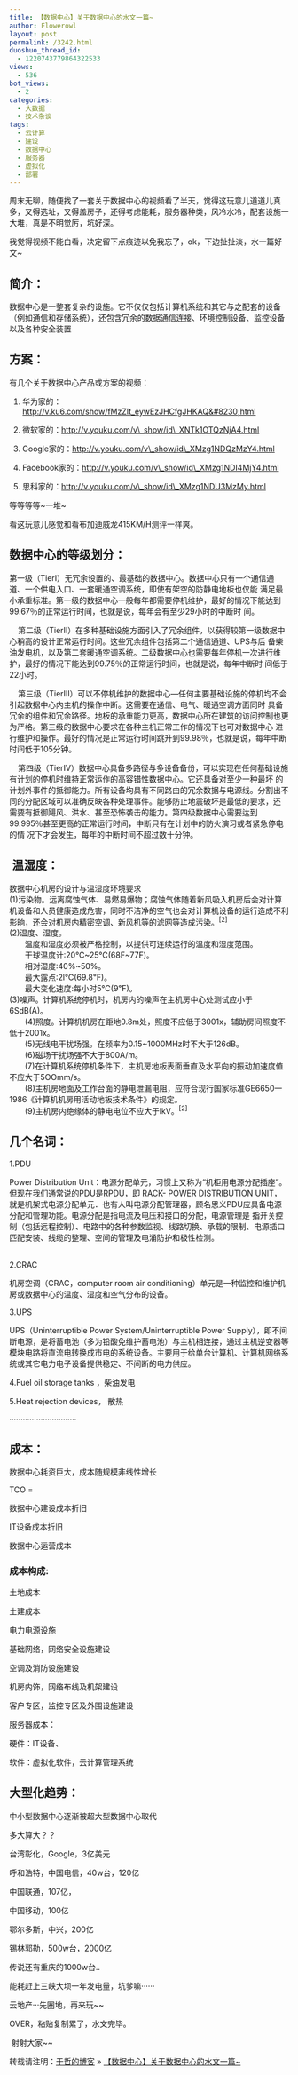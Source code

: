 ```yaml
---
title: 【数据中心】关于数据中心的水文一篇~
author: Flowerowl
layout: post
permalink: /3242.html
duoshuo_thread_id:
  - 1220743779864322533
views:
  - 536
bot_views:
  - 2
categories:
  - 大数据
  - 技术杂谈
tags:
  - 云计算
  - 建设
  - 数据中心
  - 服务器
  - 虚拟化
  - 部署
---
```

周末无聊，随便找了一套关于数据中心的视频看了半天，觉得这玩意儿道道儿真多，又得选址，又得盖房子，还得考虑能耗，服务器种类，风冷水冷，配套设施一大堆，真是不明觉厉，坑好深。

我觉得视频不能白看，决定留下点痕迹以免我忘了，ok，下边扯扯淡，水一篇好文~

## 简介：

数据中心是一整套复杂的设施。它不仅仅包括计算机系统和其它与之配套的设备（例如通信和存储系统），还包含冗余的数据通信连接、环境控制设备、监控设备以及各种安全装置

## 方案：

有几个关于数据中心产品或方案的视频：

1. 华为家的：http://v.ku6.com/show/fMzZlt_eywEzJHCfgJHKAQ&#8230;html

2. 微软家的：http://v.youku.com/v\_show/id\_XNTk1OTQzNjA4.html

3. Google家的：http://v.youku.com/v\_show/id\_XMzg1NDQzMzY4.html

4. Facebook家的：http://v.youku.com/v\_show/id\_XMzg1NDI4MjY4.html

5. 思科家的：http://v.youku.com/v\_show/id\_XMzg1NDU3MzMy.html

等等等等~一堆~

看这玩意儿感觉和看布加迪威龙415KM/H测评一样爽。

## 数据中心的等级划分：

第一级（TierI）无冗余设置的、最基础的数据中心。数据中心只有一个通信通道、一个供电入口、一套暖通空调系统，即使有架空的防静电地板也仅能 满足最小承重标准。第一级的数据中心一般每年都需要停机维护，最好的情况下能达到99.67％的正常运行时间，也就是说，每年会有至少29小时的中断时 间。

    第二级（TierII）在多种基础设施方面引入了冗余组件，以获得较第一级数据中心稍高的设计正常运行时间。这些冗余组件包括第二个通信通道、UPS与后 备柴油发电机，以及第二套暖通空调系统。二级数据中心也需要每年停机一次进行维护，最好的情况下能达到99.75％的正常运行时间，也就是说，每年中断时 间低于22小时。

    第三级（TierIII）可以不停机维护的数据中心—任何主要基础设施的停机均不会引起数据中心内主机的操作中断。这需要在通信、电气、暖通空调方面同时 具备冗余的组件和冗余路径。地板的承重能力更高，数据中心所在建筑的访问控制也更为严格。第三级的数据中心要求在各种主机正常工作的情况下也可对数据中心 进行维护和操作。最好的情况是正常运行时间跳升到99.98％，也就是说，每年中断时间低于105分钟。

    第四级（TierIV）数据中心具备多路径与多设备备份，可以实现在任何基础设施有计划的停机时维持正常运作的高容错性数据中心。它还具备对至少一种最坏 的计划外事件的抵御能力。所有设备均具有不同路由的冗余数据与电源线。分割出不同的分配区域可以准确反映各种处理事件。能够防止地震破坏是最低的要求，还 需要有抵御飓风、洪水、甚至恐怖袭击的能力。第四级数据中心需要达到99.995％甚至更高的正常运行时间，中断只有在计划中的防火演习或者紧急停电的情 况下才会发生，每年的中断时间不超过数十分钟。

##  温湿度：

<div class="para">
  数据中心机房的设计与温湿度环境要求
</div>

<div class="para">
  (1)污染物。远离腐蚀气体、易燃易爆物；腐蚀气体随着新风吸入机房后会对计算机设备和人员健康造成危害，同时不洁净的空气也会对计算机设备的运行造成不利影晌，还会对机房内精密空调、新风机等的滤网等造成污染。<sup>[2]</sup><a name="ref_[2]_754520"></a>
</div>

<div class="para">
  (2)温度、湿度。<br />　　温度和湿度必须被严格控制，以提供可连续运行的温度和湿度范围。<br />　　干球温度计:20℃~25℃(68F~77F)。<br />　　相对湿度:40%~50%。<br />　　最大露点:2l℃(69.8℉)。<br />　　最大变化速度:每小时5℃(9℉)。
</div>

<div class="para">
  (3)噪声。计算机系统停机时，机房内的噪声在主机房中心处测试应小于6SdB(A)。<br />　　(4)照度。计算机机房在距地0.8m处，照度不应低于3001x，辅助房间照度不低于2001x。<br />　　(5)无线电干扰场强。在频率为0.15~1000MHz时不大于126dB。<br />　　(6)磁场干扰场强不大于800A/m。<br />　　(7)在计算机系统停机条件下，主机房地板表面垂直及水平向的振动加速度值不应大于5OOmm/s。<br />　　(8)主机房地面及工作台面的静电泄漏电阻，应符合现行国家标准GE6650一1986《计算机机房用活动地板技术条件》的规定。<br />　　(9)主机房内绝缘体的静电电位不应大于lkV。<sup>[2]</sup>
</div>

## 几个名词：

1.PDU

<div class="para">
  Power Distribution Unit：电源分配单元，习惯上又称为“机柜用电源分配插座”。
</div>

<div class="para">
  但现在我们通常说的PDU是RPDU，即 RACK- POWER DISTRIBUTION UNIT，就是机架式电源分配单元．也有人叫电源分配管理器，顾名思义PDU应具备电源分配和管理功能。电源分配是指电流及电压和接口的分配，电源管理是 指开关控制（包括远程控制）、电路中的各种参数监视、线路切换、承载的限制、电源插口匹配安装、线缆的整理、空间的管理及电涌防护和极性检测。
</div>

<div class="para">
   
</div>

2.CRAC

机房空调（CRAC，computer room air conditioning）单元是一种监控和维护机房或数据中心的温度、湿度和空气分布的设备。   

3.UPS

UPS（Uninterruptible Power System/Uninterruptible Power Supply），即不间断电源，是将蓄电池（多为铅酸免维护蓄电池）与主机相连接，通过主机逆变器等模块电路将直流电转换成市电的系统设备。主要用于给单台计算机、计算机网络系统或其它电力电子设备提供稳定、不间断的电力供应。

4.Fuel oil storage tanks ，柴油发电

5.Heat rejection devices， 散热

······························

## 成本：

数据中心耗资巨大，成本随规模非线性增长

TCO =

数据中心建设成本折旧

IT设备成本折旧

数据中心运营成本

### 成本构成:

土地成本

土建成本

电力电源设施

基础网络，网络安全设施建设

空调及消防设施建设

机房内饰，网络布线及机架建设

客户专区，监控专区及外围设施建设

服务器成本：

硬件：IT设备、

软件：虚拟化软件，云计算管理系统

## 大型化趋势：

中小型数据中心逐渐被超大型数据中心取代

多大算大？？

台湾彰化，Google，3亿美元

呼和浩特，中国电信，40w台，120亿

中国联通，107亿，

中国移动，100亿

鄂尔多斯，中兴，200亿

锡林郭勒，500w台，2000亿

传说还有重庆的1000w台..

能耗赶上三峡大坝一年发电量，坑爹嘛······

云地产···先圈地，再来玩~~

OVER，粘贴复制累了，水文完毕。

 射射大家~~

转载请注明：[于哲的博客][1] &raquo; [【数据中心】关于数据中心的水文一篇~][2]

 [1]: http://localhost/wordpress
 [2]: http://localhost/wordpress/3242.html